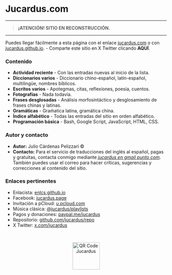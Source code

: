 # Jucardus.com

---

> **¡ATENCIÓN! SITIO EN RECONSTRUCCIÓN.**

---

Puedes llegar fácilmente a esta página con el enlace [jucardus.com](https://jucardus.com) o con [jucardus.github.io](https://jucardus.github.io). - Comparte este sitio en X Twitter clicando **AQUÍ**.

### Contenido

* **Actividad reciente** - Con las entradas nuevas al inicio de la lista.
* **Diccionarios varios** - Diccionario chino-español, latín-español, multilingüe, nombres bíblicos.
* **Escritos varios** - Apotegmas, citas, reflexiones, poesía, cuentos.
* **Fotografías** - Nada todavía.
* **Frases desglosadas** - Análisis morfosintáctico y desglosamiento de frases chinas y latinas.
* **Gramáticas** - Graḿatica latina, gramática china.
* **Índice alfabético** - Todas las entradas del sitio en orden alfabético.
* **Programación básica** - Bash, Google Script, JavaScript, HTML, CSS.

### Autor y contacto

* **Autor:** Julio Cárdenas Pelizzari ©
* **Contacto:** Para el servicio de traducciones del inglés al español, pagas y gratuitas, contacta conmigo mediante [_jucardus en gmail punto com_](https://jucardus.github.io/#autor-y-contacto). También puedes usar el correo para hacer críticas, sugerencias y correcciones al contenido del sitio.

### Enlaces pertinentes

* Enlacista: [enlcs.github.io](https://enlcs.github.io)
* Facebook: [jucardus.page](https://www.facebook.com/jucardus.page)
* Invitación a pCloud: [u.pcloud.com](https://u.pcloud.com/#page=register&invite=sBID7ZQ96upV)
* Música clásica: [@jucardus/playlists](https://www.youtube.com/@jucardus/playlists)
* Pagos y donaciones: [paypal.me/jucardus](https://paypal.me/jucardus)
* Repositorio: [github.com/jucardus/repo](https://github.com/jucardus/repo)
* X Twitter: [x.com/jucardus](https://x.com/jucardus)

&nbsp;

<p align="center">
  <img
    alt="QR Code Jucardus"
    src="https://i.postimg.cc/25xL80sg/qr-https-jucardus-com.png"
    width="85px"
    />
</p>
